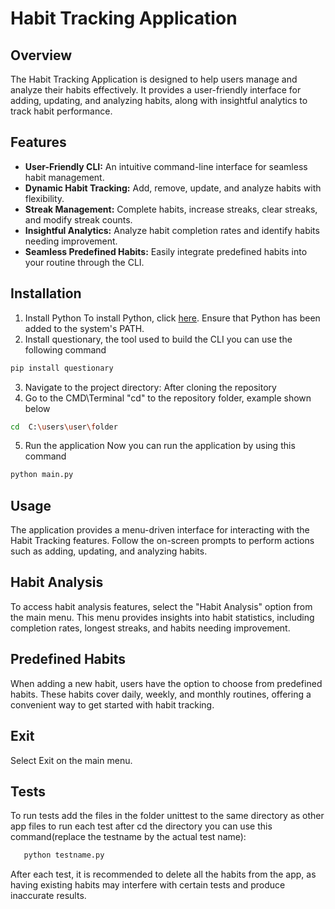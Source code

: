# Habit Tracking Application

## Overview

The Habit Tracking Application is designed to help users manage and analyze their habits effectively. It provides a user-friendly interface for adding, updating, and analyzing habits, along with insightful analytics to track habit performance.

## Features

- **User-Friendly CLI:** An intuitive command-line interface for seamless habit management.
- **Dynamic Habit Tracking:** Add, remove, update, and analyze habits with flexibility.
- **Streak Management:** Complete habits, increase streaks, clear streaks, and modify streak counts.
- **Insightful Analytics:** Analyze habit completion rates and identify habits needing improvement.
- **Seamless Predefined Habits:** Easily integrate predefined habits into your routine through the CLI.

## Installation

1. Install Python
To install Python, click [here](https://www.python.org/downloads/).
Ensure that Python has been added to the system's PATH.
2. Install questionary, the tool used to build the CLI
you can use the following command
```bash
pip install questionary
```
3. Navigate to the project directory:
After cloning the repository
4. Go to the CMD\Terminal "cd" to the repository folder, example shown below
```bash
cd  C:\users\user\folder
```
5. Run the application
Now you can run the application by using this command
```bash
python main.py
```

## Usage

The application provides a menu-driven interface for interacting with the Habit Tracking features. Follow the on-screen prompts to perform actions such as adding, updating, and analyzing habits.

## Habit Analysis

To access habit analysis features, select the "Habit Analysis" option from the main menu. This menu provides insights into habit statistics, including completion rates, longest streaks, and habits needing improvement.

## Predefined Habits

When adding a new habit, users have the option to choose from predefined habits. These habits cover daily, weekly, and monthly routines, offering a convenient way to get started with habit tracking.

## Exit
Select Exit on the main menu.

## Tests
To run tests add the files in the folder unittest to the same directory as other app files
to run each test after cd the directory you can use this command(replace the testname by the actual test name):
```bash
   python testname.py
   ```
After each test, it is recommended to delete all the habits from the app, as having existing habits may interfere with certain tests and produce inaccurate results.
